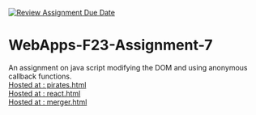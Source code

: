 [![Review Assignment Due Date](https://classroom.github.com/assets/deadline-readme-button-24ddc0f5d75046c5622901739e7c5dd533143b0c8e959d652212380cedb1ea36.svg)](https://classroom.github.com/a/Kv-XePEp)
# WebApps-F23-Assignment-7
An assignment on java script modifying the DOM and using anonymous callback functions.<br>
[Hosted at : pirates.html]( https://44-563-webapps-f23.github.io/44563-webapps-f23-assignment7-Shivaramreddypalla/pirate.html)<br>
[Hosted at : react.html]( https://44-563-webapps-f23.github.io/44563-webapps-f23-assignment7-Shivaramreddypalla/react.html)<br>
[Hosted at : merger.html]( https://44-563-webapps-f23.github.io/44563-webapps-f23-assignment7-Shivaramreddypalla/merger.html)